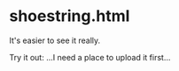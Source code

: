 shoestring.html
===============

It's easier to see it really.

Try it out: ...I need a place to upload it first...
